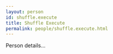 ```yaml
---
layout: person
id: shuffle.execute
title: Shuffle Execute
permalink: people/shuffle.execute.html
---
```


Person details...